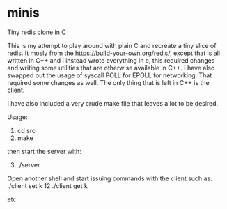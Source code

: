 # minis
Tiny redis clone in C

This is my attempt to play around with plain C and recreate a tiny slice of redis.
It mosly from the https://build-your-own.org/redis/, except that is all written in C++
and i instead wrote everything in c, this required changes and writing some utilities that are otherwise available in C++.
I have also swapped out the usage of syscall POLL for EPOLL for networking. That required some changes as well.
The only thing that is left in C++ is the client.

I have also included a very crude make file that leaves a lot to be desired.

Usage:
1) cd src
2) make

then start the server with:

3) ./server

Open another shell and start issuing commands with the client such as:
./client set k 12
./client get k

etc.


